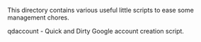 This directory contains various useful little scripts to ease some management chores.

qdaccount - Quick and Dirty Google account creation script.
